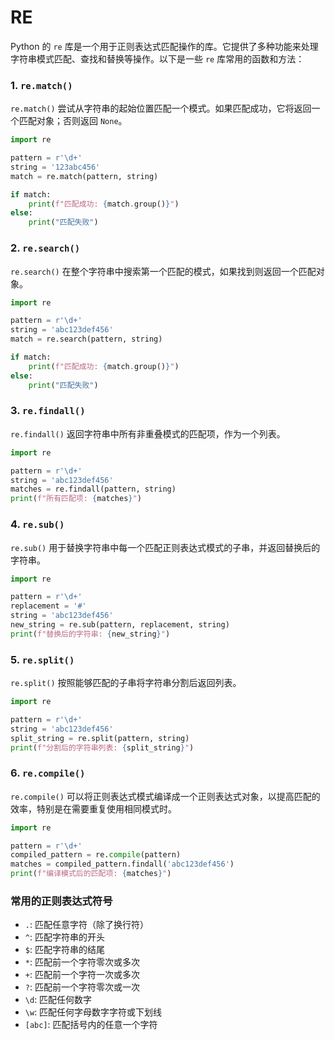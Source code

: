 # RE
Python 的 `re` 库是一个用于正则表达式匹配操作的库。它提供了多种功能来处理字符串模式匹配、查找和替换等操作。以下是一些 `re` 库常用的函数和方法：

### 1. `re.match()`
`re.match()` 尝试从字符串的起始位置匹配一个模式。如果匹配成功，它将返回一个匹配对象；否则返回 `None`。

```python
import re

pattern = r'\d+'
string = '123abc456'
match = re.match(pattern, string)

if match:
    print(f"匹配成功: {match.group()}")
else:
    print("匹配失败")
```

### 2. `re.search()`
`re.search()` 在整个字符串中搜索第一个匹配的模式，如果找到则返回一个匹配对象。

```python
import re

pattern = r'\d+'
string = 'abc123def456'
match = re.search(pattern, string)

if match:
    print(f"匹配成功: {match.group()}")
else:
    print("匹配失败")
```

### 3. `re.findall()`
`re.findall()` 返回字符串中所有非重叠模式的匹配项，作为一个列表。

```python
import re

pattern = r'\d+'
string = 'abc123def456'
matches = re.findall(pattern, string)
print(f"所有匹配项: {matches}")
```

### 4. `re.sub()`
`re.sub()` 用于替换字符串中每一个匹配正则表达式模式的子串，并返回替换后的字符串。

```python
import re

pattern = r'\d+'
replacement = '#'
string = 'abc123def456'
new_string = re.sub(pattern, replacement, string)
print(f"替换后的字符串: {new_string}")
```

### 5. `re.split()`
`re.split()` 按照能够匹配的子串将字符串分割后返回列表。

```python
import re

pattern = r'\d+'
string = 'abc123def456'
split_string = re.split(pattern, string)
print(f"分割后的字符串列表: {split_string}")
```

### 6. `re.compile()`
`re.compile()` 可以将正则表达式模式编译成一个正则表达式对象，以提高匹配的效率，特别是在需要重复使用相同模式时。

```python
import re

pattern = r'\d+'
compiled_pattern = re.compile(pattern)
matches = compiled_pattern.findall('abc123def456')
print(f"编译模式后的匹配项: {matches}")
```

### 常用的正则表达式符号
- `.`: 匹配任意字符（除了换行符）
- `^`: 匹配字符串的开头
- `$`: 匹配字符串的结尾
- `*`: 匹配前一个字符零次或多次
- `+`: 匹配前一个字符一次或多次
- `?`: 匹配前一个字符零次或一次
- `\d`: 匹配任何数字
- `\w`: 匹配任何字母数字字符或下划线
- `[abc]`: 匹配括号内的任意一个字符
